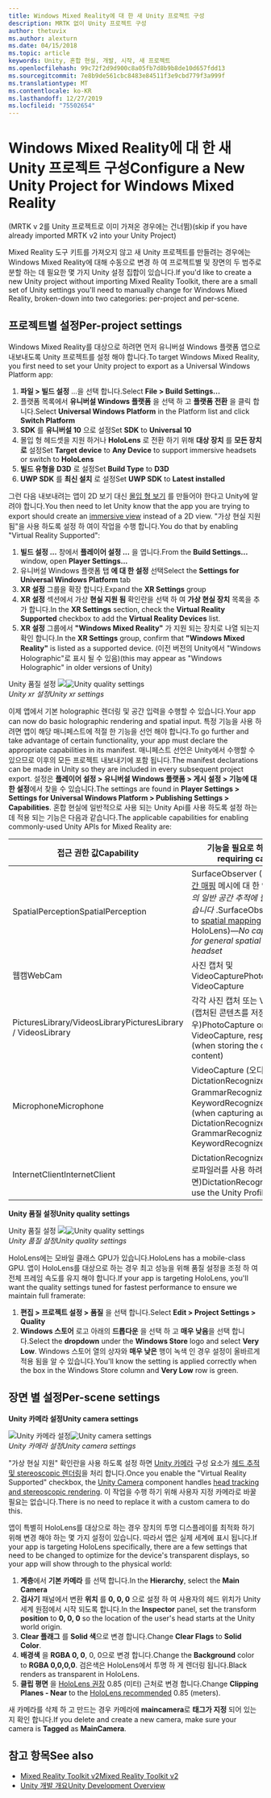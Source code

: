 ```yaml
---
title: Windows Mixed Reality에 대 한 새 Unity 프로젝트 구성
description: MRTK 없이 Unity 프로젝트 구성
author: thetuvix
ms.author: alexturn
ms.date: 04/15/2018
ms.topic: article
keywords: Unity, 혼합 현실, 개발, 시작, 새 프로젝트
ms.openlocfilehash: 99c72f2d9d900c8a05fb7d8b9b8de10d657fdd13
ms.sourcegitcommit: 7e8b9de561cbc8483e84511f3e9cbd779f3a999f
ms.translationtype: MT
ms.contentlocale: ko-KR
ms.lasthandoff: 12/27/2019
ms.locfileid: "75502654"
---
```

# <a name="configure-a-new-unity-project-for-windows-mixed-reality"></a><span data-ttu-id="24863-104">Windows Mixed Reality에 대 한 새 Unity 프로젝트 구성</span><span class="sxs-lookup"><span data-stu-id="24863-104">Configure a New Unity Project for Windows Mixed Reality</span></span> 

<span data-ttu-id="24863-105">(MRTK v 2를 Unity 프로젝트로 이미 가져온 경우에는 건너뜀)</span><span class="sxs-lookup"><span data-stu-id="24863-105">(skip if you have already imported MRTK v2 into your Unity Project)</span></span>

<span data-ttu-id="24863-106">Mixed Reality 도구 키트를 가져오지 않고 새 Unity 프로젝트를 만들려는 경우에는 Windows Mixed Reality에 대해 수동으로 변경 하 여 프로젝트별 및 장면의 두 범주로 분할 하는 데 필요한 몇 가지 Unity 설정 집합이 있습니다.</span><span class="sxs-lookup"><span data-stu-id="24863-106">If you'd like to create a new Unity project without importing Mixed Reality Toolkit, there are a small set of Unity settings you'll need to manually change for Windows Mixed Reality, broken-down into two categories: per-project and per-scene.</span></span>

## <a name="per-project-settings"></a><span data-ttu-id="24863-107">프로젝트별 설정</span><span class="sxs-lookup"><span data-stu-id="24863-107">Per-project settings</span></span>

<span data-ttu-id="24863-108">Windows Mixed Reality를 대상으로 하려면 먼저 유니버설 Windows 플랫폼 앱으로 내보내도록 Unity 프로젝트를 설정 해야 합니다.</span><span class="sxs-lookup"><span data-stu-id="24863-108">To target Windows Mixed Reality, you first need to set your Unity project to export as a Universal Windows Platform app:</span></span> 
1. <span data-ttu-id="24863-109">**파일 > 빌드 설정** ...을 선택 합니다.</span><span class="sxs-lookup"><span data-stu-id="24863-109">Select **File > Build Settings...**</span></span>
2. <span data-ttu-id="24863-110">플랫폼 목록에서 **유니버설 Windows 플랫폼** 을 선택 하 고 **플랫폼 전환** 을 클릭 합니다.</span><span class="sxs-lookup"><span data-stu-id="24863-110">Select **Universal Windows Platform** in the Platform list and click **Switch Platform**</span></span>
3. <span data-ttu-id="24863-111">**SDK** 를 **유니버설 10** 으로 설정</span><span class="sxs-lookup"><span data-stu-id="24863-111">Set **SDK** to **Universal 10**</span></span>
4. <span data-ttu-id="24863-112">몰입 형 헤드셋을 지원 하거나 **HoloLens** 로 전환 하기 위해 **대상 장치** 를 **모든 장치로** 설정</span><span class="sxs-lookup"><span data-stu-id="24863-112">Set **Target device** to **Any Device** to support immersive headsets or switch to **HoloLens**</span></span>
5. <span data-ttu-id="24863-113">**빌드 유형을** **D3D** 로 설정</span><span class="sxs-lookup"><span data-stu-id="24863-113">Set **Build Type** to **D3D**</span></span>
6. <span data-ttu-id="24863-114">**UWP SDK** 를 **최신 설치** 로 설정</span><span class="sxs-lookup"><span data-stu-id="24863-114">Set **UWP SDK** to **Latest installed**</span></span>

<span data-ttu-id="24863-115">그런 다음 내보내려는 앱이 2D 보기 대신 [몰입 형 보기](app-views.md) 를 만들어야 한다고 Unity에 알려야 합니다.</span><span class="sxs-lookup"><span data-stu-id="24863-115">You then need to let Unity know that the app you are trying to export should create an [immersive view](app-views.md) instead of a 2D view.</span></span> <span data-ttu-id="24863-116">"가상 현실 지원 됨"을 사용 하도록 설정 하 여이 작업을 수행 합니다.</span><span class="sxs-lookup"><span data-stu-id="24863-116">You do that by enabling "Virtual Reality Supported":</span></span>
1. <span data-ttu-id="24863-117">**빌드 설정 ...** 창에서 **플레이어 설정 ...** 을 엽니다.</span><span class="sxs-lookup"><span data-stu-id="24863-117">From the **Build Settings...** window, open **Player Settings...**</span></span>
2. <span data-ttu-id="24863-118">유니버설 Windows 플랫폼 탭 **에 대 한 설정** 선택</span><span class="sxs-lookup"><span data-stu-id="24863-118">Select the **Settings for Universal Windows Platform** tab</span></span>
3. <span data-ttu-id="24863-119">**XR 설정** 그룹을 확장 합니다.</span><span class="sxs-lookup"><span data-stu-id="24863-119">Expand the **XR Settings** group</span></span>
4. <span data-ttu-id="24863-120">**XR 설정** 섹션에서 가상 **현실 지원 됨** 확인란을 선택 하 여 **가상 현실 장치** 목록을 추가 합니다.</span><span class="sxs-lookup"><span data-stu-id="24863-120">In the **XR Settings** section, check the **Virtual Reality Supported** checkbox to add the **Virtual Reality Devices** list.</span></span>
5. <span data-ttu-id="24863-121">**XR 설정** 그룹에서 **"Windows Mixed Reality"** 가 지원 되는 장치로 나열 되는지 확인 합니다.</span><span class="sxs-lookup"><span data-stu-id="24863-121">In the **XR Settings** group, confirm that **"Windows Mixed Reality"** is listed as a supported device.</span></span> <span data-ttu-id="24863-122">(이전 버전의 Unity에서 "Windows Holographic"로 표시 될 수 있음)</span><span class="sxs-lookup"><span data-stu-id="24863-122">(this may appear as "Windows Holographic" in older versions of Unity)</span></span>

<span data-ttu-id="24863-123">Unity 품질 설정 ![](images/getting-started-unity-quality-settings.jpg)</span><span class="sxs-lookup"><span data-stu-id="24863-123">![Unity quality settings](images/getting-started-unity-quality-settings.jpg)</span></span><br>
<span data-ttu-id="24863-124">*Unity xr 설정*</span><span class="sxs-lookup"><span data-stu-id="24863-124">*Unity xr settings*</span></span>

<span data-ttu-id="24863-125">이제 앱에서 기본 holographic 렌더링 및 공간 입력을 수행할 수 있습니다.</span><span class="sxs-lookup"><span data-stu-id="24863-125">Your app can now do basic holographic rendering and spatial input.</span></span> <span data-ttu-id="24863-126">특정 기능을 사용 하려면 앱이 해당 매니페스트에 적절 한 기능을 선언 해야 합니다.</span><span class="sxs-lookup"><span data-stu-id="24863-126">To go further and take advantage of certain functionality, your app must declare the appropriate capabilities in its manifest.</span></span> <span data-ttu-id="24863-127">매니페스트 선언은 Unity에서 수행할 수 있으므로 이후의 모든 프로젝트 내보내기에 포함 됩니다.</span><span class="sxs-lookup"><span data-stu-id="24863-127">The manifest declarations can be made in Unity so they are included in every subsequent project export.</span></span> <span data-ttu-id="24863-128">설정은 **플레이어 설정 > 유니버설 Windows 플랫폼 > 게시 설정 > 기능에 대 한 설정**에서 찾을 수 있습니다.</span><span class="sxs-lookup"><span data-stu-id="24863-128">The settings are found in **Player Settings > Settings for Universal Windows Platform > Publishing Settings > Capabilities**.</span></span> <span data-ttu-id="24863-129">혼합 현실에 일반적으로 사용 되는 Unity Api를 사용 하도록 설정 하는 데 적용 되는 기능은 다음과 같습니다.</span><span class="sxs-lookup"><span data-stu-id="24863-129">The applicable capabilities for enabling commonly-used Unity APIs for Mixed Reality are:</span></span>

|  <span data-ttu-id="24863-130">접근 권한 값</span><span class="sxs-lookup"><span data-stu-id="24863-130">Capability</span></span>  |  <span data-ttu-id="24863-131">기능을 필요로 하는 Api</span><span class="sxs-lookup"><span data-stu-id="24863-131">APIs requiring capability</span></span> | 
|----------|----------|
|  <span data-ttu-id="24863-132">SpatialPerception</span><span class="sxs-lookup"><span data-stu-id="24863-132">SpatialPerception</span></span>  |  <span data-ttu-id="24863-133">SurfaceObserver (HoloLens의 [공간 매핑](spatial-mapping.md) 메시에 대 한 액세스)&mdash;*헤드셋의 일반 공간 추적에 필요한 기능이 없습니다* .</span><span class="sxs-lookup"><span data-stu-id="24863-133">SurfaceObserver (access to [spatial mapping](spatial-mapping.md) meshes on HoloLens)&mdash;*No capability needed for general spatial tracking of the headset*</span></span> | 
|  <span data-ttu-id="24863-134">웹캠</span><span class="sxs-lookup"><span data-stu-id="24863-134">WebCam</span></span>  |  <span data-ttu-id="24863-135">사진 캡처 및 VideoCapture</span><span class="sxs-lookup"><span data-stu-id="24863-135">PhotoCapture and VideoCapture</span></span> | 
|  <span data-ttu-id="24863-136">PicturesLibrary/VideosLibrary</span><span class="sxs-lookup"><span data-stu-id="24863-136">PicturesLibrary / VideosLibrary</span></span>  |  <span data-ttu-id="24863-137">각각 사진 캡처 또는 VideoCapture (캡처된 콘텐츠를 저장 하는 경우)</span><span class="sxs-lookup"><span data-stu-id="24863-137">PhotoCapture or VideoCapture, respectively (when storing the captured content)</span></span> | 
|  <span data-ttu-id="24863-138">Microphone</span><span class="sxs-lookup"><span data-stu-id="24863-138">Microphone</span></span>  |  <span data-ttu-id="24863-139">VideoCapture (오디오 캡처 시), DictationRecognizer, GrammarRecognizer 및 KeywordRecognizer</span><span class="sxs-lookup"><span data-stu-id="24863-139">VideoCapture (when capturing audio), DictationRecognizer, GrammarRecognizer, and KeywordRecognizer</span></span> | 
|  <span data-ttu-id="24863-140">InternetClient</span><span class="sxs-lookup"><span data-stu-id="24863-140">InternetClient</span></span>  |  <span data-ttu-id="24863-141">DictationRecognizer (및 Unity 프로파일러를 사용 하려면)</span><span class="sxs-lookup"><span data-stu-id="24863-141">DictationRecognizer (and to use the Unity Profiler)</span></span> | 

<span data-ttu-id="24863-142">**Unity 품질 설정**</span><span class="sxs-lookup"><span data-stu-id="24863-142">**Unity quality settings**</span></span>

<span data-ttu-id="24863-143">Unity 품질 설정 ![](images/getting-started-unity-quality-settings.jpg)</span><span class="sxs-lookup"><span data-stu-id="24863-143">![Unity quality settings](images/getting-started-unity-quality-settings.jpg)</span></span><br>
<span data-ttu-id="24863-144">*Unity 품질 설정*</span><span class="sxs-lookup"><span data-stu-id="24863-144">*Unity quality settings*</span></span>

<span data-ttu-id="24863-145">HoloLens에는 모바일 클래스 GPU가 있습니다.</span><span class="sxs-lookup"><span data-stu-id="24863-145">HoloLens has a mobile-class GPU.</span></span> <span data-ttu-id="24863-146">앱이 HoloLens를 대상으로 하는 경우 최고 성능을 위해 품질 설정을 조정 하 여 전체 프레임 속도를 유지 해야 합니다.</span><span class="sxs-lookup"><span data-stu-id="24863-146">If your app is targeting HoloLens, you'll want the quality settings tuned for fastest performance to ensure we maintain full framerate:</span></span>
1. <span data-ttu-id="24863-147">**편집 > 프로젝트 설정 > 품질** 을 선택 합니다.</span><span class="sxs-lookup"><span data-stu-id="24863-147">Select **Edit > Project Settings > Quality**</span></span>
2. <span data-ttu-id="24863-148">**Windows 스토어** 로고 아래의 **드롭다운** 을 선택 하 고 **매우 낮음**을 선택 합니다.</span><span class="sxs-lookup"><span data-stu-id="24863-148">Select the **dropdown** under the **Windows Store** logo and select **Very Low**.</span></span> <span data-ttu-id="24863-149">Windows 스토어 열의 상자와 **매우 낮은** 행이 녹색 인 경우 설정이 올바르게 적용 됨을 알 수 있습니다.</span><span class="sxs-lookup"><span data-stu-id="24863-149">You'll know the setting is applied correctly when the box in the Windows Store column and **Very Low** row is green.</span></span>

## <a name="per-scene-settings"></a><span data-ttu-id="24863-150">장면 별 설정</span><span class="sxs-lookup"><span data-stu-id="24863-150">Per-scene settings</span></span>

<span data-ttu-id="24863-151">**Unity 카메라 설정**</span><span class="sxs-lookup"><span data-stu-id="24863-151">**Unity camera settings**</span></span>

<span data-ttu-id="24863-152">![Unity 카메라 설정](images/Unitycamerasettings.png)</span><span class="sxs-lookup"><span data-stu-id="24863-152">![Unity camera settings](images/Unitycamerasettings.png)</span></span><br>
<span data-ttu-id="24863-153">*Unity 카메라 설정*</span><span class="sxs-lookup"><span data-stu-id="24863-153">*Unity camera settings*</span></span>

<span data-ttu-id="24863-154">"가상 현실 지원" 확인란을 사용 하도록 설정 하면 [Unity 카메라](camera-in-unity.md) 구성 요소가 [헤드 추적 및 stereoscopic 렌더링](rendering.md)을 처리 합니다.</span><span class="sxs-lookup"><span data-stu-id="24863-154">Once you enable the "Virtual Reality Supported" checkbox, the [Unity Camera](camera-in-unity.md) component handles [head tracking and stereoscopic rendering](rendering.md).</span></span> <span data-ttu-id="24863-155">이 작업을 수행 하기 위해 사용자 지정 카메라로 바꿀 필요는 없습니다.</span><span class="sxs-lookup"><span data-stu-id="24863-155">There is no need to replace it with a custom camera to do this.</span></span>

<span data-ttu-id="24863-156">앱이 특별히 HoloLens를 대상으로 하는 경우 장치의 투명 디스플레이를 최적화 하기 위해 변경 해야 하는 몇 가지 설정이 있습니다. 따라서 앱은 실제 세계에 표시 됩니다.</span><span class="sxs-lookup"><span data-stu-id="24863-156">If your app is targeting HoloLens specifically, there are a few settings that need to be changed to optimize for the device's transparent displays, so your app will show through to the physical world:</span></span>
1. <span data-ttu-id="24863-157">**계층**에서 **기본 카메라** 를 선택 합니다.</span><span class="sxs-lookup"><span data-stu-id="24863-157">In the **Hierarchy**, select the **Main Camera**</span></span>
2. <span data-ttu-id="24863-158">**검사기** 패널에서 변환 **위치** 를 **0, 0, 0** 으로 설정 하 여 사용자의 헤드 위치가 Unity 세계 원점에서 시작 되도록 합니다.</span><span class="sxs-lookup"><span data-stu-id="24863-158">In the **Inspector** panel, set the transform **position** to **0, 0, 0** so the location of the user's head starts at the Unity world origin.</span></span>
3. <span data-ttu-id="24863-159">**Clear 플래그** 를 **Solid 색**으로 변경 합니다.</span><span class="sxs-lookup"><span data-stu-id="24863-159">Change **Clear Flags** to **Solid Color**.</span></span>
4. <span data-ttu-id="24863-160">**배경색** 을 **RGBA 0, 0**, 0, 0으로 변경 합니다.</span><span class="sxs-lookup"><span data-stu-id="24863-160">Change the **Background** color to **RGBA 0,0,0,0**.</span></span> <span data-ttu-id="24863-161">검은색은 HoloLens에서 투명 하 게 렌더링 됩니다.</span><span class="sxs-lookup"><span data-stu-id="24863-161">Black renders as transparent in HoloLens.</span></span>
5. <span data-ttu-id="24863-162">**클립 평면** 을 [HoloLens 권장](camera-in-unity.md#clip-planes) 0.85 (미터) 근처로 변경 합니다.</span><span class="sxs-lookup"><span data-stu-id="24863-162">Change **Clipping Planes - Near** to the [HoloLens recommended](camera-in-unity.md#clip-planes) 0.85 (meters).</span></span>

<span data-ttu-id="24863-163">새 카메라를 삭제 하 고 만드는 경우 카메라에 **maincamera**로 **태그가 지정** 되어 있는지 확인 합니다.</span><span class="sxs-lookup"><span data-stu-id="24863-163">If you delete and create a new camera, make sure your camera is **Tagged** as **MainCamera**.</span></span>


## <a name="see-also"></a><span data-ttu-id="24863-164">참고 항목</span><span class="sxs-lookup"><span data-stu-id="24863-164">See also</span></span>
* [<span data-ttu-id="24863-165">Mixed Reality Toolkit v2</span><span class="sxs-lookup"><span data-stu-id="24863-165">Mixed Reality Toolkit v2</span></span>](mrtk-getting-started.md)
* [<span data-ttu-id="24863-166">Unity 개발 개요</span><span class="sxs-lookup"><span data-stu-id="24863-166">Unity Development Overview</span></span>](unity-development-overview.md)
